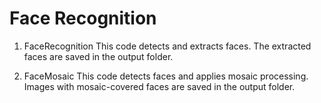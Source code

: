 # Face Recognition
1. FaceRecognition
This code detects and extracts faces. The extracted faces are saved in the output folder.

2. FaceMosaic
This code detects faces and applies mosaic processing. Images with mosaic-covered faces are saved in the output folder.

